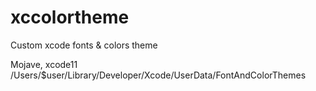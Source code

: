 # xccolortheme
Custom xcode fonts &amp; colors theme

Mojave, xcode11
/Users/$user/Library/Developer/Xcode/UserData/FontAndColorThemes 
